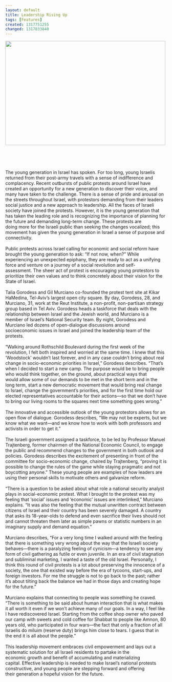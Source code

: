 ```yaml
---
layout: default
title: Leadership Rising Up
tags: [Features]
created: 1317751255
changed: 1317833840
---
```

<p>
	<img alt="" src="/files/Harel - Protests final.jpg" style="width: 500px; height: 325px; " /></p>
<p>
	&nbsp;</p>
<p>
	&nbsp;</p>
<div>
	The young generation in Israel has spoken. For too&nbsp;long, young Israelis returned from their post-army&nbsp;travels with a sense of indifference and complacency.&nbsp;Recent outbursts of public protests around Israel have created an opportunity for a new generation to discover&nbsp;their voice, and many have taken to the challenge. There&nbsp;is a sense of pride and arousal on the streets throughout&nbsp;Israel, with protestors demanding from their leaders social&nbsp;justice and a new approach to leadership. All the faces of&nbsp;Israeli society have joined the protests. However, it is the&nbsp;young generation that has taken the leading role and is&nbsp;recognizing the importance of planning for the future and&nbsp;demanding long-term change. These protests are doing&nbsp;more for the Israeli public than seeking the changes vocalized;&nbsp;this movement has given the young generation in&nbsp;Israel a sense of purpose and connectivity.</div>
<div>
	&nbsp;</div>
<div>
	Public protests across Israel calling for economic and&nbsp;social reform have brought the young generation to ask:&nbsp;&ldquo;If not now, when?&rdquo; While experiencing an unexpected&nbsp;epiphany, they are ready to act as a unifying force and&nbsp;venture on a journey of a social revolution and self-assessment.&nbsp;The sheer act of protest is encouraging young&nbsp;protestors to prioritize their own values and to think concretely&nbsp;about their vision for the State of Israel.</div>
<div>
	&nbsp;</div>
<div>
	Talia Gorodess and Gil Murciano co-founded the&nbsp;protest tent site at Kikar HaMedina, Tel-Aviv&rsquo;s largest&nbsp;open city square. By day, Gorodess, 28, and Murciano,&nbsp;31, work at the Reut Institute, a non-profit, non-partisan&nbsp;strategy group based in Tel Aviv. Gorodess heads a taskforce&nbsp;that deals with the relationship between Israel and&nbsp;the Jewish world, and Murciano is a member of Israel&rsquo;s&nbsp;National Security team. By night, Gorodess and Murciano&nbsp;led dozens of open-dialogue discussions around socioeconomic&nbsp;issues in Israel and joined the leadership team&nbsp;of the protests.</div>
<div>
	&nbsp;</div>
<div>
	&ldquo;Walking around Rothschild Boulevard during the&nbsp;first week of the revolution, I felt both inspired and&nbsp;worried at the same time. I knew that this &lsquo;Woodstock&rsquo;&nbsp;wouldn&rsquo;t last forever, and in any case couldn&rsquo;t bring about&nbsp;real change in socio-economic priorities in Israel,&rdquo; Gorodess&nbsp;describes. &ldquo;That&rsquo;s when I decided to start a new camp.&nbsp;The purpose would be to bring people who would think&nbsp;together, on the ground, about practical ways that would&nbsp;allow some of our demands to be met in the short term&nbsp;and in the long term, start a new democratic movement&nbsp;that would bring real change to Israel, change the government&rsquo;s&nbsp;priorities, and for the first time hold our elected&nbsp;representatives accountable for their actions&mdash;so that we&nbsp;don&rsquo;t have to bring our living rooms to the squares next&nbsp;time something goes wrong.&rdquo;&nbsp;</div>
<div>
	&nbsp;</div>
<div>
	The innovative and accessible outlook of the young protestors allows&nbsp;for an open flow of dialogue. Gorodess describes, &ldquo;We may not be&nbsp;experts, but we know what we want&mdash;and we know how to work with&nbsp;both professors and activists in order to get it.&rdquo;</div>
<div>
	&nbsp;</div>
<div>
	The Israeli government assigned a taskforce, to be led by Professor&nbsp;Manuel Trajtenberg, former chairmen of the National Economic&nbsp;Council, to engage the public and recommend changes to the government&nbsp;in both outlook and policies. Gorodess describes the excitement&nbsp;of presenting in front of the committee for socio-economic change,&nbsp;chaired by Trajtenberg, &ldquo;proving it is possible to change the rules of&nbsp;the game while staying pragmatic and not boycotting anyone.&rdquo; These&nbsp;young people are examples of how leaders are using their personal skills&nbsp;to motivate others and galvanize reform.</div>
<div>
	&nbsp;</div>
<div>
	&ldquo;There is a question to be asked about what role a national security&nbsp;analyst plays in social-economic protest. What I brought to the protest&nbsp;was my feeling that &lsquo;social&rsquo; issues and &lsquo;economic&rsquo; issues are interlinked,&rdquo;&nbsp;Murciano explains. &ldquo;It was also the feeling that the mutual unwritten&nbsp;contract between citizens of Israel and their country has been&nbsp;severely damaged. A country that asks its 18-year-olds to defend and&nbsp;even sacrifice their lives should not and cannot threaten them later as&nbsp;simple pawns or statistic numbers in an imaginary supply and demand&nbsp;equation.&rdquo;</div>
<div>
	&nbsp;</div>
<div>
	Murciano describes, &ldquo;For a very long time I walked around with&nbsp;the feeling that there is something very wrong about the way that the&nbsp;Israeli society behaves&mdash;there is a paralyzing feeling of cynicism&mdash;a&nbsp;tendency to see any form of civil gathering as futile or even juvenile.&nbsp;In an era of civil stagnation and subliminal marketing, I wanted a taste&nbsp;of the old Israel. Personally, I think this round of civil protests is a lot&nbsp;about preserving the innocence of a society, the one that existed way&nbsp;before the era of tycoons, start-ups, and foreign investors. For me the&nbsp;struggle is not to go back to the past; rather it&rsquo;s about tilting back the&nbsp;balance we had in those days and creating hope for the future.&rdquo;</div>
<div>
	&nbsp;</div>
<div>
	Murciano explains that connecting to people was something he&nbsp;craved. &ldquo;There is something to be said about human interaction that is&nbsp;what makes it all worth it even if we won&rsquo;t achieve many of our goals.&nbsp;In a way, I feel like I have rediscovered Israel. Starting from the coffee&nbsp;shop owner who paved our camp with sweets and cold coffee for&nbsp;Shabbat to people like Amnon, 80 years old, who participated in four&nbsp;wars&mdash;the fact that only a fraction of all Israelis do miluim (reserve&nbsp;duty) brings him close to tears. I guess that in the end it is all about&nbsp;the people.&rdquo;</div>
<div>
	&nbsp;</div>
<div>
	This leadership movement embraces civil empowerment and lays&nbsp;out a systematic solution for all Israeli residents to partake in the economic&nbsp;growth and benefit of accumulating and materializing capital.&nbsp;Effective leadership is needed to make Israel&rsquo;s national protests constructive,&nbsp;and young people are stepping forward and offering their&nbsp;generation a hopeful vision for the future.</div>
